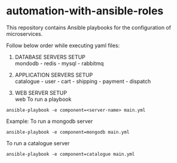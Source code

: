 # automation-with-ansible-roles
This repository contains Ansible playbooks for the configuration of microservices.

Follow below order while executing yaml files:

1) DATABASE SERVERS SETUP<br/>mondodb - redis - mysql - rabbitmq

2) APPLICATION SERVERS SETUP<br/>catalogue - user - cart - shipping - payment - dispatch

3) WEB SERVER SETUP<br/>web
To run a playbook
```
ansible-playbook -e component=<server-name> main.yml
```
Example: To run a mongodb server
```
ansible-playbook -e component=mongodb main.yml
```
To run a catalogue server
```
ansible-playbook -e component=catalogue main.yml
```